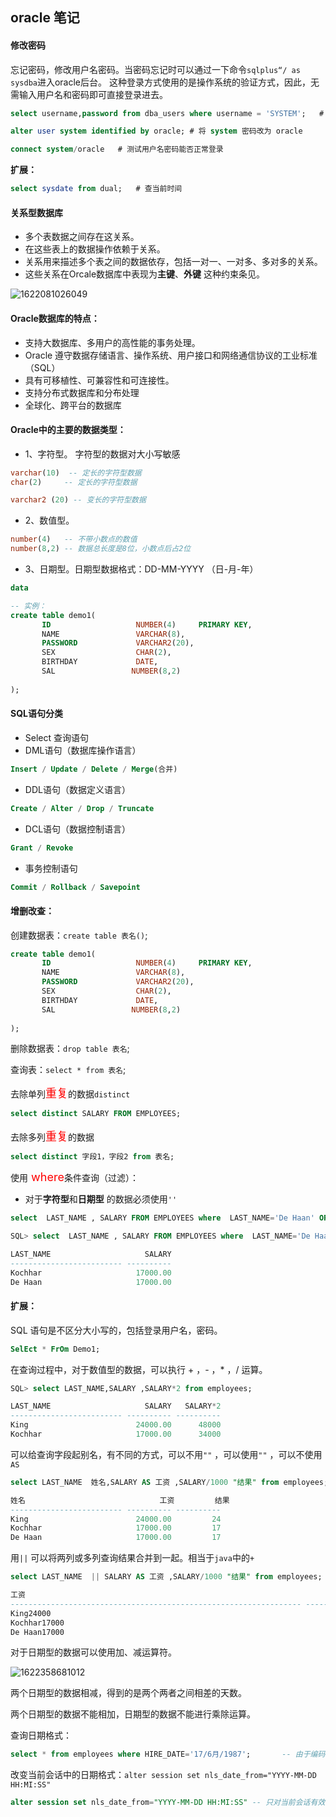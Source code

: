 ## oracle 笔记

#### 修改密码

忘记密码，修改用户名密码。当密码忘记时可以通过一下命令` sqlplus“/ as sysdba `进入oracle后台。 这种登录方式使用的是操作系统的验证方式，因此，无需输入用户名和密码即可直接登录进去。 

~~~sql
select username,password from dba_users where username = 'SYSTEM';	 # 查询密码记录
~~~

~~~sql
alter user system identified by oracle;	# 将 system 密码改为 oracle
~~~

~~~sql
connect system/oracle	# 测试用户名密码能否正常登录
~~~



**扩展：** 

~~~sql
select sysdate from dual;	# 查当前时间	
~~~



#### 关系型数据库

* 多个表数据之间存在这关系。
* 在这些表上的数据操作依赖于关系。
* 关系用来描述多个表之间的数据依存，包括一对一、一对多、多对多的关系。
* 这些关系在Orcale数据库中表现为**主键**、**外键** 这种约束条见。

![1622081026049](../web_note/pic/1622081026049.png)



#### Oracle数据库的特点：

* 支持大数据库、多用户的高性能的事务处理。
* Oracle 遵守数据存储语言、操作系统、用户接口和网络通信协议的工业标准（SQL）
* 具有可移植性、可兼容性和可连接性。
* 支持分布式数据库和分布处理
* 全球化、跨平台的数据库

#### Oracle中的主要的数据类型：

* 1、字符型。 字符型的数据对大小写敏感

~~~sql
varchar(10)  -- 定长的字符型数据	
char(2) 	-- 定长的字符型数据

varchar2 (20) -- 变长的字符型数据
~~~



* 2、数值型。

~~~sql
number(4)   -- 不带小数点的数值
number(8,2) -- 数据总长度是8位，小数点后占2位
~~~



* 3、日期型。日期型数据格式：DD-MM-YYYY （日-月-年）

~~~sql
data
~~~

~~~sql
-- 实例：
create table demo1(    
       ID                   NUMBER(4)     PRIMARY KEY,
       NAME                 VARCHAR(8),
       PASSWORD             VARCHAR2(20),
       SEX                  CHAR(2),
       BIRTHDAY             DATE,
       SAL                 NUMBER(8,2)
       
);
~~~



#### SQL语句分类

* Select 查询语句
* DML语句（数据库操作语言）

~~~sql
Insert / Update / Delete / Merge(合并)	
~~~

* DDL语句（数据定义语言）

~~~sql
Create / Alter / Drop / Truncate	
~~~

* DCL语句（数据控制语言）

~~~sql
Grant / Revoke 
~~~

* 事务控制语句

~~~sql
Commit / Rollback / Savepoint	
~~~





#### 增删改查：

创建数据表：`create table 表名()`;

~~~sql
create table demo1(    
       ID                   NUMBER(4)     PRIMARY KEY,
       NAME                 VARCHAR(8),
       PASSWORD             VARCHAR2(20),
       SEX                  CHAR(2),
       BIRTHDAY             DATE,
       SAL                 NUMBER(8,2)
       
);
~~~



删除数据表：`drop table 表名`;

查询表：`select * from 表名`;



去除单列<font size=4 color =red>重复</font>的数据`distinct`

~~~sql
select distinct SALARY FROM EMPLOYEES;
~~~

去除多列<font size=4 color =red>重复</font>的数据

~~~sql
select distinct 字段1，字段2 from 表名;
~~~

使用<font size=4 color =red> where</font>条件查询（过滤）：

* 对于**字符型**和**日期型** 的数据必须使用`''`

~~~sql
select  LAST_NAME , SALARY FROM EMPLOYEES where  LAST_NAME='De Haan' OR SALARY=17000;

SQL> select  LAST_NAME , SALARY FROM EMPLOYEES where  LAST_NAME='De Haan' OR SALARY=17000;

LAST_NAME                     SALARY
------------------------- ----------
Kochhar                     17000.00
De Haan                     17000.00
~~~





#### 扩展：

SQL 语句是不区分大小写的，包括登录用户名，密码。

~~~sql
SelEct * FrOm Demo1;	
~~~



在查询过程中，对于数值型的数据，可以执行 + ，- ，* ，/  运算。

~~~sql
SQL> select LAST_NAME,SALARY ,SALARY*2 from employees;

LAST_NAME                     SALARY   SALARY*2
------------------------- ---------- ----------
King                        24000.00      48000
Kochhar                     17000.00      34000
~~~



可以给查询字段起别名，有不同的方式，可以不用`""` ，可以使用`""` ，可以不使用`AS`

~~~sql
select LAST_NAME  姓名,SALARY AS 工资 ,SALARY/1000 "结果" from employees;

姓名                              工资         结果
------------------------- ---------- ----------
King                        24000.00         24
Kochhar                     17000.00         17
De Haan                     17000.00         17
~~~



用`||` 可以将两列或多列查询结果合并到一起。相当于`java`中的`+`

~~~sql
select LAST_NAME  || SALARY AS 工资 ,SALARY/1000 "结果" from employees;

工资                                                                      结果
----------------------------------------------------------------- ----------
King24000                                                                 24
Kochhar17000                                                              17
De Haan17000                                                              17
~~~



对于日期型的数据可以使用加、减运算符。

![1622358681012](../web_note/pic/1622358681012.png)

两个日期型的数据相减，得到的是两个两者之间相差的天数。

两个日期型的数据不能相加，日期型的数据不能进行乘除运算。

查询日期格式：

~~~sql
select * from employees where HIRE_DATE='17/6月/1987'; 		-- 由于编码格式的原因所以加上汉字 月
~~~



改变当前会话中的日期格式：`alter session set nls_date_from="YYYY-MM-DD HH:MI:SS" ` 

~~~sql
alter session set nls_date_from="YYYY-MM-DD HH:MI:SS" -- 只对当前会话有效
~~~







